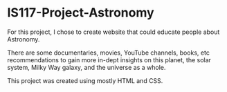 # IS117-Project-Astronomy

For this project, I chose to create website that could educate people about Astronomy.

There are some documentaries, movies, YouTube channels, books, etc recommendations to gain more in-dept insights on this planet, the solar system, Milky Way galaxy, and the universe as a whole.

This project was created using mostly HTML and CSS.
